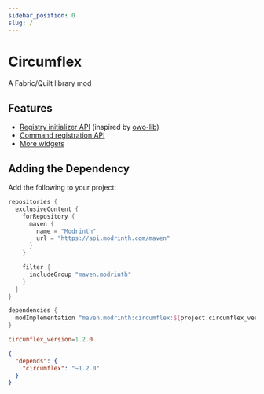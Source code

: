 ```yaml
---
sidebar_position: 0
slug: /
---
```


# Circumflex

A Fabric/Quilt library mod

## Features

- [Registry initializer API](/registry-initializer) (inspired by [owo-lib](https://docs.wispforest.io/owo/registration/))
- [Command registration API](/command-registration)
- [More widgets](/widgets)

## Adding the Dependency

Add the following to your project:

```groovy title="build.gradle"
repositories {
  exclusiveContent {
    forRepository {
      maven {
        name = "Modrinth"
        url = "https://api.modrinth.com/maven"
      }
    }

    filter {
      includeGroup "maven.modrinth"
    }
  }
}

dependencies {
  modImplementation "maven.modrinth:circumflex:${project.circumflex_version}"
}
```

```toml title="gradle.properties"
circumflex_version=1.2.0
```

```json title="fabric.mod.json"
{
  "depends": {
    "circumflex": "~1.2.0"
  }
}
```
